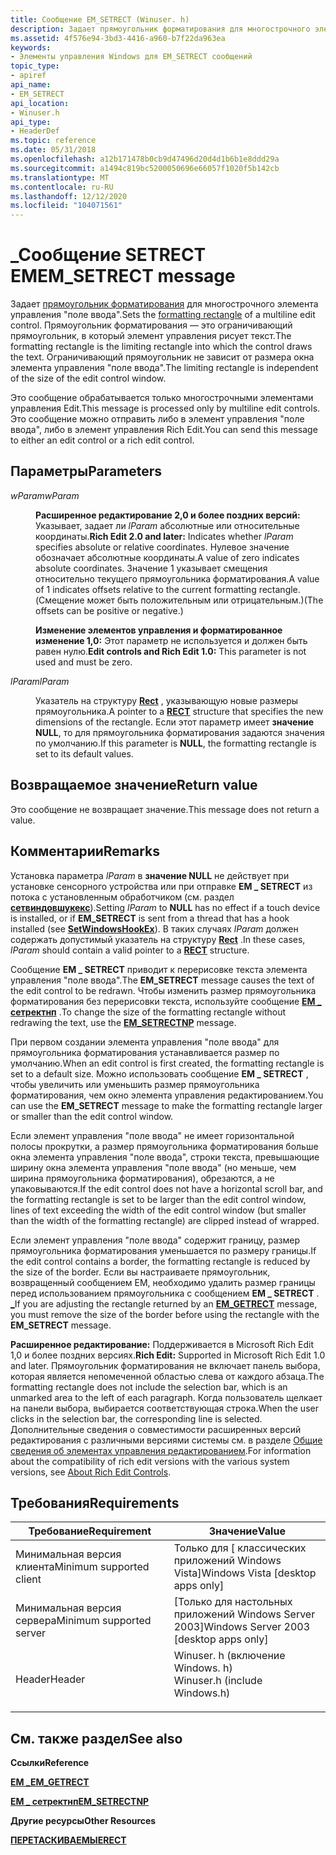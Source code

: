 ```yaml
---
title: Сообщение EM_SETRECT (Winuser. h)
description: Задает прямоугольник форматирования для многострочного элемента управления "поле ввода".
ms.assetid: 4f576e94-3bd3-4416-a960-b7f22da963ea
keywords:
- Элементы управления Windows для EM_SETRECT сообщений
topic_type:
- apiref
api_name:
- EM_SETRECT
api_location:
- Winuser.h
api_type:
- HeaderDef
ms.topic: reference
ms.date: 05/31/2018
ms.openlocfilehash: a12b171478b0cb9d47496d20d4d1b6b1e8ddd29a
ms.sourcegitcommit: a1494c819bc5200050696e66057f1020f5b142cb
ms.translationtype: MT
ms.contentlocale: ru-RU
ms.lasthandoff: 12/12/2020
ms.locfileid: "104071561"
---
```

# <a name="em_setrect-message"></a><span data-ttu-id="4b0f3-104">\_Сообщение SETRECT EM</span><span class="sxs-lookup"><span data-stu-id="4b0f3-104">EM\_SETRECT message</span></span>

<span data-ttu-id="4b0f3-105">Задает [прямоугольник форматирования](about-edit-controls.md) для многострочного элемента управления "поле ввода".</span><span class="sxs-lookup"><span data-stu-id="4b0f3-105">Sets the [formatting rectangle](about-edit-controls.md) of a multiline edit control.</span></span> <span data-ttu-id="4b0f3-106">Прямоугольник форматирования — это ограничивающий прямоугольник, в который элемент управления рисует текст.</span><span class="sxs-lookup"><span data-stu-id="4b0f3-106">The formatting rectangle is the limiting rectangle into which the control draws the text.</span></span> <span data-ttu-id="4b0f3-107">Ограничивающий прямоугольник не зависит от размера окна элемента управления "поле ввода".</span><span class="sxs-lookup"><span data-stu-id="4b0f3-107">The limiting rectangle is independent of the size of the edit control window.</span></span>

<span data-ttu-id="4b0f3-108">Это сообщение обрабатывается только многострочными элементами управления Edit.</span><span class="sxs-lookup"><span data-stu-id="4b0f3-108">This message is processed only by multiline edit controls.</span></span> <span data-ttu-id="4b0f3-109">Это сообщение можно отправить либо в элемент управления "поле ввода", либо в элемент управления Rich Edit.</span><span class="sxs-lookup"><span data-stu-id="4b0f3-109">You can send this message to either an edit control or a rich edit control.</span></span>

## <a name="parameters"></a><span data-ttu-id="4b0f3-110">Параметры</span><span class="sxs-lookup"><span data-stu-id="4b0f3-110">Parameters</span></span>

<dl> <dt>

<span data-ttu-id="4b0f3-111">*wParam*</span><span class="sxs-lookup"><span data-stu-id="4b0f3-111">*wParam*</span></span> 
</dt> <dd>

<span data-ttu-id="4b0f3-112">**Расширенное редактирование 2,0 и более поздних версий:** Указывает, задает ли *lParam* абсолютные или относительные координаты.</span><span class="sxs-lookup"><span data-stu-id="4b0f3-112">**Rich Edit 2.0 and later:** Indicates whether *lParam* specifies absolute or relative coordinates.</span></span> <span data-ttu-id="4b0f3-113">Нулевое значение обозначает абсолютные координаты.</span><span class="sxs-lookup"><span data-stu-id="4b0f3-113">A value of zero indicates absolute coordinates.</span></span> <span data-ttu-id="4b0f3-114">Значение 1 указывает смещения относительно текущего прямоугольника форматирования.</span><span class="sxs-lookup"><span data-stu-id="4b0f3-114">A value of 1 indicates offsets relative to the current formatting rectangle.</span></span> <span data-ttu-id="4b0f3-115">(Смещение может быть положительным или отрицательным.)</span><span class="sxs-lookup"><span data-stu-id="4b0f3-115">(The offsets can be positive or negative.)</span></span>

<span data-ttu-id="4b0f3-116">**Изменение элементов управления и форматированное изменение 1,0:** Этот параметр не используется и должен быть равен нулю.</span><span class="sxs-lookup"><span data-stu-id="4b0f3-116">**Edit controls and Rich Edit 1.0:** This parameter is not used and must be zero.</span></span>

</dd> <dt>

<span data-ttu-id="4b0f3-117">*lParam*</span><span class="sxs-lookup"><span data-stu-id="4b0f3-117">*lParam*</span></span> 
</dt> <dd>

<span data-ttu-id="4b0f3-118">Указатель на структуру [**Rect**](/previous-versions//dd162897(v=vs.85)) , указывающую новые размеры прямоугольника.</span><span class="sxs-lookup"><span data-stu-id="4b0f3-118">A pointer to a [**RECT**](/previous-versions//dd162897(v=vs.85)) structure that specifies the new dimensions of the rectangle.</span></span> <span data-ttu-id="4b0f3-119">Если этот параметр имеет **значение NULL**, то для прямоугольника форматирования задаются значения по умолчанию.</span><span class="sxs-lookup"><span data-stu-id="4b0f3-119">If this parameter is **NULL**, the formatting rectangle is set to its default values.</span></span>

</dd> </dl>

## <a name="return-value"></a><span data-ttu-id="4b0f3-120">Возвращаемое значение</span><span class="sxs-lookup"><span data-stu-id="4b0f3-120">Return value</span></span>

<span data-ttu-id="4b0f3-121">Это сообщение не возвращает значение.</span><span class="sxs-lookup"><span data-stu-id="4b0f3-121">This message does not return a value.</span></span>

## <a name="remarks"></a><span data-ttu-id="4b0f3-122">Комментарии</span><span class="sxs-lookup"><span data-stu-id="4b0f3-122">Remarks</span></span>

<span data-ttu-id="4b0f3-123">Установка параметра *lParam* в **значение NULL** не действует при установке сенсорного устройства или при отправке **EM \_ SETRECT** из потока с установленным обработчиком (см. раздел [**сетвиндовшукекс**](/windows/desktop/api/winuser/nf-winuser-setwindowshookexa)).</span><span class="sxs-lookup"><span data-stu-id="4b0f3-123">Setting *lParam* to **NULL** has no effect if a touch device is installed, or if **EM\_SETRECT** is sent from a thread that has a hook installed (see [**SetWindowsHookEx**](/windows/desktop/api/winuser/nf-winuser-setwindowshookexa)).</span></span> <span data-ttu-id="4b0f3-124">В таких случаях *lParam* должен содержать допустимый указатель на структуру [**Rect**](/previous-versions//dd162897(v=vs.85)) .</span><span class="sxs-lookup"><span data-stu-id="4b0f3-124">In these cases, *lParam* should contain a valid pointer to a [**RECT**](/previous-versions//dd162897(v=vs.85)) structure.</span></span>

<span data-ttu-id="4b0f3-125">Сообщение **EM \_ SETRECT** приводит к перерисовке текста элемента управления "поле ввода".</span><span class="sxs-lookup"><span data-stu-id="4b0f3-125">The **EM\_SETRECT** message causes the text of the edit control to be redrawn.</span></span> <span data-ttu-id="4b0f3-126">Чтобы изменить размер прямоугольника форматирования без перерисовки текста, используйте сообщение [**EM \_ сетректнп**](em-setrectnp.md) .</span><span class="sxs-lookup"><span data-stu-id="4b0f3-126">To change the size of the formatting rectangle without redrawing the text, use the [**EM\_SETRECTNP**](em-setrectnp.md) message.</span></span>

<span data-ttu-id="4b0f3-127">При первом создании элемента управления "поле ввода" для прямоугольника форматирования устанавливается размер по умолчанию.</span><span class="sxs-lookup"><span data-stu-id="4b0f3-127">When an edit control is first created, the formatting rectangle is set to a default size.</span></span> <span data-ttu-id="4b0f3-128">Можно использовать сообщение **EM \_ SETRECT** , чтобы увеличить или уменьшить размер прямоугольника форматирования, чем окно элемента управления редактированием.</span><span class="sxs-lookup"><span data-stu-id="4b0f3-128">You can use the **EM\_SETRECT** message to make the formatting rectangle larger or smaller than the edit control window.</span></span>

<span data-ttu-id="4b0f3-129">Если элемент управления "поле ввода" не имеет горизонтальной полосы прокрутки, а размер прямоугольника форматирования больше окна элемента управления "поле ввода", строки текста, превышающие ширину окна элемента управления "поле ввода" (но меньше, чем ширина прямоугольника форматирования), обрезаются, а не упаковываются.</span><span class="sxs-lookup"><span data-stu-id="4b0f3-129">If the edit control does not have a horizontal scroll bar, and the formatting rectangle is set to be larger than the edit control window, lines of text exceeding the width of the edit control window (but smaller than the width of the formatting rectangle) are clipped instead of wrapped.</span></span>

<span data-ttu-id="4b0f3-130">Если элемент управления "поле ввода" содержит границу, размер прямоугольника форматирования уменьшается по размеру границы.</span><span class="sxs-lookup"><span data-stu-id="4b0f3-130">If the edit control contains a border, the formatting rectangle is reduced by the size of the border.</span></span> <span data-ttu-id="4b0f3-131">Если вы настраиваете прямоугольник, возвращенный сообщением EM, необходимо удалить размер границы перед использованием прямоугольника с сообщением **EM \_ SETRECT** . [**\_**](em-getrect.md)</span><span class="sxs-lookup"><span data-stu-id="4b0f3-131">If you are adjusting the rectangle returned by an [**EM\_GETRECT**](em-getrect.md) message, you must remove the size of the border before using the rectangle with the **EM\_SETRECT** message.</span></span>

<span data-ttu-id="4b0f3-132">**Расширенное редактирование:** Поддерживается в Microsoft Rich Edit 1,0 и более поздних версиях.</span><span class="sxs-lookup"><span data-stu-id="4b0f3-132">**Rich Edit:** Supported in Microsoft Rich Edit 1.0 and later.</span></span> <span data-ttu-id="4b0f3-133">Прямоугольник форматирования не включает панель выбора, которая является непомеченной областью слева от каждого абзаца.</span><span class="sxs-lookup"><span data-stu-id="4b0f3-133">The formatting rectangle does not include the selection bar, which is an unmarked area to the left of each paragraph.</span></span> <span data-ttu-id="4b0f3-134">Когда пользователь щелкает на панели выбора, выбирается соответствующая строка.</span><span class="sxs-lookup"><span data-stu-id="4b0f3-134">When the user clicks in the selection bar, the corresponding line is selected.</span></span> <span data-ttu-id="4b0f3-135">Дополнительные сведения о совместимости расширенных версий редактирования с различными версиями системы см. в разделе [Общие сведения об элементах управления редактированием](about-rich-edit-controls.md).</span><span class="sxs-lookup"><span data-stu-id="4b0f3-135">For information about the compatibility of rich edit versions with the various system versions, see [About Rich Edit Controls](about-rich-edit-controls.md).</span></span>

## <a name="requirements"></a><span data-ttu-id="4b0f3-136">Требования</span><span class="sxs-lookup"><span data-stu-id="4b0f3-136">Requirements</span></span>



| <span data-ttu-id="4b0f3-137">Требование</span><span class="sxs-lookup"><span data-stu-id="4b0f3-137">Requirement</span></span> | <span data-ttu-id="4b0f3-138">Значение</span><span class="sxs-lookup"><span data-stu-id="4b0f3-138">Value</span></span> |
|-------------------------------------|----------------------------------------------------------------------------------------------------------|
| <span data-ttu-id="4b0f3-139">Минимальная версия клиента</span><span class="sxs-lookup"><span data-stu-id="4b0f3-139">Minimum supported client</span></span><br/> | <span data-ttu-id="4b0f3-140">Только для \[ классических приложений Windows Vista\]</span><span class="sxs-lookup"><span data-stu-id="4b0f3-140">Windows Vista \[desktop apps only\]</span></span><br/>                                                           |
| <span data-ttu-id="4b0f3-141">Минимальная версия сервера</span><span class="sxs-lookup"><span data-stu-id="4b0f3-141">Minimum supported server</span></span><br/> | <span data-ttu-id="4b0f3-142">\[Только для настольных приложений Windows Server 2003\]</span><span class="sxs-lookup"><span data-stu-id="4b0f3-142">Windows Server 2003 \[desktop apps only\]</span></span><br/>                                                     |
| <span data-ttu-id="4b0f3-143">Header</span><span class="sxs-lookup"><span data-stu-id="4b0f3-143">Header</span></span><br/>                   | <dl> <span data-ttu-id="4b0f3-144"><dt>Winuser. h (включение Windows. h)</dt></span><span class="sxs-lookup"><span data-stu-id="4b0f3-144"><dt>Winuser.h (include Windows.h)</dt></span></span> </dl> |



## <a name="see-also"></a><span data-ttu-id="4b0f3-145">См. также раздел</span><span class="sxs-lookup"><span data-stu-id="4b0f3-145">See also</span></span>

<dl> <dt>

<span data-ttu-id="4b0f3-146">**Ссылки**</span><span class="sxs-lookup"><span data-stu-id="4b0f3-146">**Reference**</span></span>
</dt> <dt>

[<span data-ttu-id="4b0f3-147">**EM \_**</span><span class="sxs-lookup"><span data-stu-id="4b0f3-147">**EM\_GETRECT**</span></span>](em-getrect.md)
</dt> <dt>

[<span data-ttu-id="4b0f3-148">**EM \_ сетректнп**</span><span class="sxs-lookup"><span data-stu-id="4b0f3-148">**EM\_SETRECTNP**</span></span>](em-setrectnp.md)
</dt> <dt>

<span data-ttu-id="4b0f3-149">**Другие ресурсы**</span><span class="sxs-lookup"><span data-stu-id="4b0f3-149">**Other Resources**</span></span>
</dt> <dt>

<span data-ttu-id="4b0f3-150">[**ПЕРЕТАСКИВАЕМЫЕ**](/previous-versions//dd162897(v=vs.85))</span><span class="sxs-lookup"><span data-stu-id="4b0f3-150">[**RECT**](/previous-versions//dd162897(v=vs.85))</span></span>
</dt> </dl>

 


